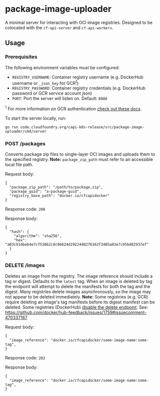 # package-image-uploader
A minimal server for interacting with OCI image registries.
Designed to be colocated with the `cf-api-server` and `cf-api-workers`.

## Usage
### Prerequisites
The following environment variables must be configured:

* `REGISTRY_USERNAME`: Container registry username (e.g. DockerHub username or `_json_key` for GCR<sup>1</sup>)
* `REGISTRY_PASSWORD`: Container registry credentials (e.g. DockerHub password or GCR service account json)
* `PORT`: Port the server will listen on. Default: `8080`

<sup>1</sup> For more information on GCR authentication [check out these docs](https://cloud.google.com/container-registry/docs/advanced-authentication#json-key).

To start the server locally, run:
 ```
go run code.cloudfoundry.org/capi-k8s-release/src/package-image-uploader/cmd/server
 ```

### POST /packages
Converts package zip files to single-layer OCI images and uploads them to the specified registry.
**Note:** `package_zip_path` must refer to an accessible local file path.

Request body:
```
{
  "package_zip_path": "/path/to/package.zip",
  "package_guid": "a-package-guid",
  "registry_base_path": "docker.io/cfcapidocker"
}
```

Response code: `200`

Response body:
```
{
  "hash": {
    "algorithm": "sha256",
    "hex": "a03c91dbeb4e7cf53862c8c96624d2922448276162f3485a03e7c95bd82937ef"
  }
}
```

### DELETE /images
Deletes an image from the registry. The image reference should include a tag or digest. Defaults to the `latest` tag.
When an image is deleted by tag the endpoint will attempt to delete the manifests for both the tag and the digest. Many registries delete images asynchronously, so the image may not appear to be deleted immediately.
**Note:** Some registries (e.g. GCR) require deleting an image's tag manifests before its digest manifest can be deleted. Some registries (DockerHub) [disable the delete endpoint](https://docs.docker.com/registry/spec/api/#deleting-an-image).
See: https://github.com/docker/hub-feedback/issues/1759#issuecomment-470337167

Request body:
```
{
  "image_reference": "docker.io/cfcapidocker/some-image-name:some-tag",
}
```

Response code: `202`

Response body:
```
{
  "image_reference": "docker.io/cfcapidocker/some-image-name:some-tag",
}
```
